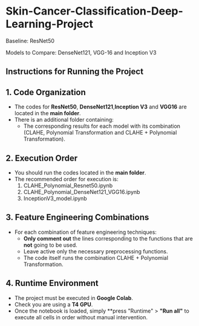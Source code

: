 # Skin-Cancer-Classification-Deep-Learning-Project

Baseline: ResNet50

Models to Compare: DenseNet121, VGG-16 and Inception V3

## Instructions for Running the Project

## 1. Code Organization

- The codes for **ResNet50**, **DenseNet121**,**Inception V3** and **VGG16** are located in the **main folder**.
- There is an additional folder containing:
  - The corresponding results for each model with its combination (CLAHE, Polynomial Transformation and CLAHE + Polynomial Transformation).

## 2. Execution Order

- You should run the codes located in the **main folder**.
- The recommended order for execution is:
  1. CLAHE_Polynomial_Resnet50.ipynb
  2. CLAHE_Polynomial_DenseNet121_VGG16.ipynb
  3. InceptionV3_model.ipynb

## 3. Feature Engineering Combinations

- For each combination of feature engineering techniques:
  - **Only comment out** the lines corresponding to the functions that are **not** going to be used.
  - Leave active only the necessary preprocessing functions.
  - The code itself runs the combination CLAHE + Polynomial Transformation.

## 4. Runtime Environment

- The project must be executed in **Google Colab**.
- Check you are using a **T4 GPU**.  
- Once the notebook is loaded, simply **press "Runtime" > **"Run all"** to execute all cells in order without manual intervention.
